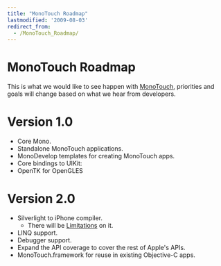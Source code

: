 ```yaml
---
title: "MonoTouch Roadmap"
lastmodified: '2009-08-03'
redirect_from:
  - /MonoTouch_Roadmap/
---
```


MonoTouch Roadmap
=================

This is what we would like to see happen with [MonoTouch](/MonoTouch "MonoTouch"), priorities and goals will change based on what we hear from developers.

Version 1.0
===========

-   Core Mono.
-   Standalone MonoTouch applications.
-   MonoDevelop templates for creating MonoTouch apps.
-   Core bindings to UIKit:
-   OpenTK for OpenGLES

Version 2.0
===========

-   Silverlight to iPhone compiler.
    -   There will be [Limitations](/MonoTouch:Limitations "MonoTouch:Limitations") on it.
-   LINQ support.
-   Debugger support.
-   Expand the API coverage to cover the rest of Apple's APIs.
-   MonoTouch.framework for reuse in existing Objective-C apps.


